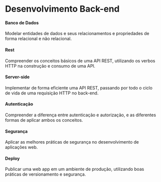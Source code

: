 # Desenvolvimento Back-end
#### Banco de Dados
Modelar entidades de dados e seus relacionamentos
e propriedades de forma relacional e não relacional.
#### Rest
Compreender os conceitos básicos de uma API REST,
utilizando os verbos HTTP na construção e consumo de uma API.
#### Server-side
Implementar de forma eficiente uma API REST, passando por todo
o ciclo de vida de uma requisição HTTP no back-end.
#### Autenticação
Compreender a diferença entre autenticação e autorização,
e as diferentes formas de aplicar ambos os conceitos.
#### Segurança
Aplicar as melhores práticas de segurança
no desenvolvimento de aplicações web.
#### Deploy
Publicar uma web app em um ambiente de produção,
utilizando boas práticas de versionamento e segurança.
